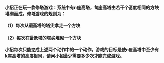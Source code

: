 #### 小招正在玩一款修塔游戏：系统中有n座高塔，每座高塔由若干个高度相同的方块堆砌而成。修塔游戏的规则为：
#### （1）每次从最高塔的塔尖拿走一个方块
#### （2）每次在最低塔的塔尖堆砌一个方块
#### 小招每次只能完成上述两个动作中的一个动作。游戏的目标是使n座高塔中至少有k座高塔的高度相同，请问小招最少需要多少次才能完成游戏。
